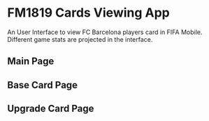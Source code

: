 # FM1819 Cards Viewing App
An User Interface to view FC Barcelona players card in FIFA Mobile.
Different game stats are projected in the interface.

## Main Page

## Base Card Page

## Upgrade Card Page
